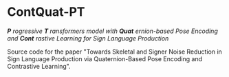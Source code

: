 # ContQuat-PT

*__P__ rogressive __T__ ransformers model with __Quat__ ernion-based Pose Encoding and __Cont__ rastive Learning for Sign Language Production*

Source code for the paper "Towards Skeletal and Signer Noise Reduction in Sign Language Production via Quaternion-Based Pose Encoding and Contrastive Learning".
